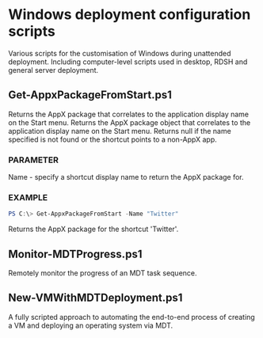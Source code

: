# Windows deployment configuration scripts

Various scripts for the customisation of Windows during unattended deployment. Including computer-level scripts used in desktop, RDSH and general server deployment.

## Get-AppxPackageFromStart.ps1

Returns the AppX package that correlates to the application display name on the Start menu. Returns the AppX package object that correlates to the application display name on the Start menu. Returns null if the name specified is not found or the shortcut points to a non-AppX app.

### PARAMETER

Name - specify a shortcut display name to return the AppX package for.
  
### EXAMPLE

```powershell
PS C:\> Get-AppxPackageFromStart -Name "Twitter"
```

Returns the AppX package for the shortcut 'Twitter'.

## Monitor-MDTProgress.ps1

Remotely monitor the progress of an MDT task sequence.

## New-VMWithMDTDeployment.ps1

A fully scripted approach to automating the end-to-end process of creating a VM and deploying an operating system via MDT.
